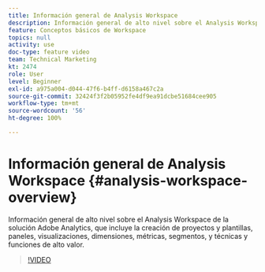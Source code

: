 ```yaml
---
title: Información general de Analysis Workspace
description: Información general de alto nivel sobre el Analysis Workspace de la solución Adobe Analytics, que incluye la creación de proyectos y plantillas, paneles, visualizaciones, dimensiones, métricas, segmentos, y técnicas y funciones de alto valor.
feature: Conceptos básicos de Workspace
topics: null
activity: use
doc-type: feature video
team: Technical Marketing
kt: 2474
role: User
level: Beginner
exl-id: a975a004-d044-47f6-b4ff-d6158a467c2a
source-git-commit: 32424f3f2b05952fe4df9ea91dcbe51684cee905
workflow-type: tm+mt
source-wordcount: '56'
ht-degree: 100%

---
```


# Información general de Analysis Workspace {#analysis-workspace-overview}

Información general de alto nivel sobre el Analysis Workspace de la solución Adobe Analytics, que incluye la creación de proyectos y plantillas, paneles, visualizaciones, dimensiones, métricas, segmentos, y técnicas y funciones de alto valor.

>[!VIDEO](https://video.tv.adobe.com/v/26266/?quality=12)
